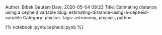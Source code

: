 Author: Bibek Gautam
Date: 2020-05-04 08:23
Title: Estimating distance using a cepheid variable
Slug: estimating-distance-using-a-cepheid-variable
Category: physics
Tags: astronomy, physics, python

{% notebook ipynb/cepheid.ipynb %}
